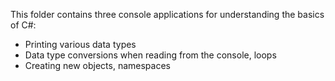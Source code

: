This folder contains three console applications for understanding the basics of C#:
- Printing various data types
- Data type conversions when reading from the console, loops
- Creating new objects, namespaces
